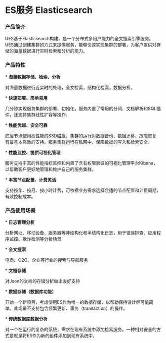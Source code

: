 

# ES服务 Elasticsearch

### 产品简介

UES基于Elasticsearch构建，是一个分布式多用户能力的全文搜索引擎服务。UES通过创建集群的方式来提供服务，能够快速实现集群的部署，为客户提供对存储的海量数据进行实时检索和分析的能力。

### 产品特性

\* **海量数据存储、检索、分析**

对海量数据进行近实时的处理，全文检索，结构化检索，数据分析。

\* **快速部署、简单易用**

几分钟实现服务集群的部署、初始化，服务内置了常用的分词、文档解析和SQL插件，还支持集群线性扩容等操作。

\* **性能优越、安全可靠**

底层节点使用高性能的SSD磁盘，集群的运行对数据备份、数据迁移、故障恢复有最基本高效的支持。服务集群运行在私网中，保障数据的写入和检索安全。

\* **性能监控、提供可视化管理**

服务支持丰富的性能指标监控和内置了含有权限验证的可视化管理平台Kibana，以帮助客户更好地管理和维护自己的服务集群。

\* **丰富节点配置、计费灵活**

支持按年、按月、按小时计费，可依据业务需求选择合适的节点配置和计费周期，有效控制成本。

### 产品使用场景

\* **日志管理分析**

分析网址、移动设备、服务器等非结构化和半结构化日志，用于错误排查、应用程序监控、欺诈检测等分析场景

\* **全文搜索**

电商、O2O、企业等行业的搜索与导航服务

\* **文档存储**

对Json的文档的存储分析做出友好支持

\* **数据存储（数据库功能）**

开始一个新项目，考虑使用ES作为唯一的数据存储，以帮助保持设计尽可能简单。此场景不支持包含频繁更新、事务（transaction）的操作。

\* **传统数据库数据分析**

对一个在运行的复杂的系统，需求在现有系统中添加检索服务。一种相对安全的方式是就是将ES作为新的组件添加到现有系统中。
